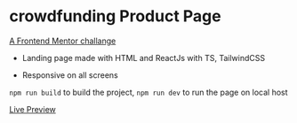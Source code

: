 # crowdfunding Product Page

[A Frontend Mentor challange](https://www.frontendmentor.io/challenges/crowdfunding-product-page-7uvcZe7ZR)

- Landing page made with HTML and ReactJs with TS, TailwindCSS

- Responsive on all screens

`npm run build` to build the project, `npm run dev` to run the page on local host

[Live Preview](http://crowdfunding-product-page.am0.tech/)
